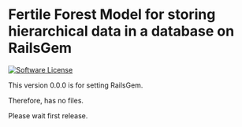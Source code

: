 # Fertile Forest Model for storing hierarchical data in a database on RailsGem

[![Software License](https://img.shields.io/badge/license-MIT-brightgreen.svg?style=flat-square)](LICENSE.txt)

This version 0.0.0 is for setting RailsGem.

Therefore, has no files.

Please wait first release.
